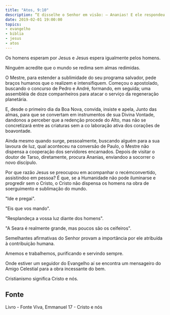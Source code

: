 ```yaml
---
title: "Atos, 9:10"
description: “E disse­lhe o Senhor em visão: — Ananias! E ele respondeu: — Eis­me aqui, Senhor!”
date: 2019-02-01 19:00:00
topics: 
- evangelho
- biblia
- jesus
- atos
---
```


Os homens esperam por Jesus e Jesus espera igualmente pelos homens.

Ninguém acredite que o mundo se redima sem almas redimidas.

O Mestre, para estender a sublimidade do seu programa salvador, pede
braços humanos que o realizem e intensifiquem. Começou o apostolado, buscando o
concurso de Pedro e André, formando, em seguida; uma assembléia de doze
companheiros para atacar o serviço da regeneração planetária.

E, desde o primeiro dia da Boa Nova, convida, insiste e apela, Junto das
almas, para que se convertam em instrumentos de sua Divina Vontade, dando­nos a
perceber que a redenção procede do Alto, mas não se concretizará entre as criaturas
sem a co­ laboração ativa dos corações de boa­vontade.

Ainda mesmo quando surge, pessoalmente, buscando alguém para a sua
lavoura de luz, qual aconteceu na conversão de Paulo, o Mestre não dispensa a
cooperação dos servidores encarnados. Depois de visitar o doutor de Tarso,
diretamente, procura Ananias, enviando­o a socorrer o novo discípulo.

Por que razão Jesus se preocupou em acompanhar o recém­convertido,
assistindo­o em pessoa? É que, se a Humanidade não pode iluminar­se e progredir
sem o Cristo, o Cristo não dispensa os homens na obra de soerguimento e
sublimação do mundo.

"Ide e pregai".

"Eis que vos mando".

"Resplandeça a vossa luz diante dos homens".

"A Seara é realmente grande, mas poucos são os ceifeiros".

Semelhantes afirmativas do Senhor provam a importância por ele atribuída
à contribuição humana.

Amemos e trabalhemos, purificando e servindo sempre.

Onde estiver um seguidor do Evangelho aí se encontra um mensageiro do
Amigo Celestial para a obra incessante do bem.

Cristianismo significa Cristo e nós.


## Fonte
Livro - Fonte Viva, Emmanuel
17 - Cristo e nós
